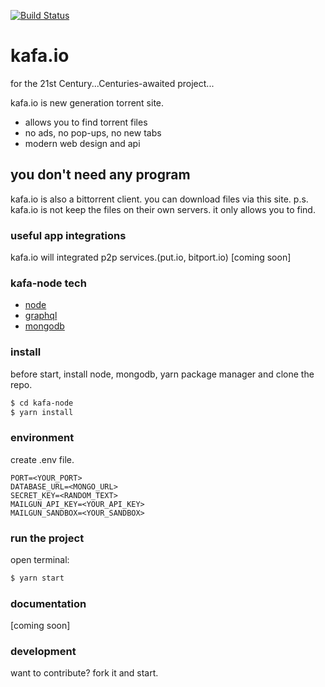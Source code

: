 [![Build Status](https://travis-ci.org/cemkiy/kafa-node.svg?branch=master)](https://travis-ci.org/cemkiy/kafa-node)

# kafa.io
for the 21st Century...Centuries-awaited project...

kafa.io is new generation torrent site.

  - allows you to find torrent files
  - no ads, no pop-ups, no new tabs
  - modern web design and api

## you don't need any program

kafa.io is also a bittorrent client. you can download files via this site.
p.s. kafa.io is not keep the files on their own servers. it only allows you to find.  

### useful app integrations

kafa.io will integrated p2p services.(put.io, bitport.io) [coming soon]

### kafa-node tech

 - [node](https://nodejs.org/)
 - [graphql](http://graphql.org/)
 - [mongodb](https://www.mongodb.com/)

### install

before start, install node, mongodb, yarn package manager and clone the repo.

```sh
$ cd kafa-node
$ yarn install
```

### environment

create .env file.

    PORT=<YOUR_PORT>
    DATABASE_URL=<MONGO_URL>
    SECRET_KEY=<RANDOM_TEXT>
    MAILGUN_API_KEY=<YOUR_API_KEY>
    MAILGUN_SANDBOX=<YOUR_SANDBOX>

### run the project
open terminal:

```sh
$ yarn start
```

### documentation

[coming soon]

### development

want to contribute?
fork it and start.
